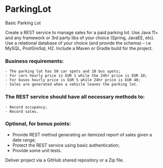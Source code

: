 # ParkingLot
Basic Parking Lot 

Create a REST service to manage sales for a paid parking lot. Use Java 11+ and any framework or 3rd party libs of your choice (Spring, JavaEE, etc). Use a relational database of your choice (and provide the schema) – i.e MySQL, PostGreSql, H2. Include a Maven or Gradle build for the project.

### Business requirements:
    - The parking lot has 50 car spots and 10 bus spots;
	- For cars hourly price is EUR 1 while the 24hr price is EUR 10;
    - For buses hourly price is EUR 5 while 24hr price is EUR 40;
	- Sales are generated when a vehicle leaves the parking lot.

### The REST service should have all necessary methods to:
    - Record occupancy;
    - Record sales.

### Optional, for bonus points:
 - Provide REST method generating an itemized report of sales given a date range;
 - Protect the REST service using basic authentication;
 - Provide some unit tests.

Deliver project via a GitHub shared repository or a Zip file.
